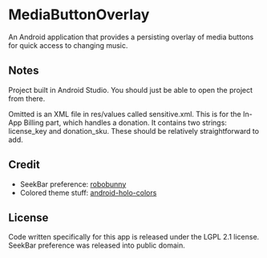 MediaButtonOverlay
==================

An Android application that provides a persisting overlay of media buttons for quick access to changing music.

Notes
-----

Project built in Android Studio. You should just be able to open the project from there. 

Omitted is an XML file in res/values called sensitive.xml. This is for the In-App Billing part, which handles a donation. It contains two strings: license\_key and donation\_sku. These should be relatively straightforward to add.

Credit
------

* SeekBar preference: [robobunny](http://robobunny.com/wp/2013/08/24/android-seekbar-preference-v2/)
* Colored theme stuff: [android-holo-colors](http://android-holo-colors.com/)

License
-------

Code written specifically for this app is released under the LGPL 2.1 license. SeekBar preference was released into public domain.
